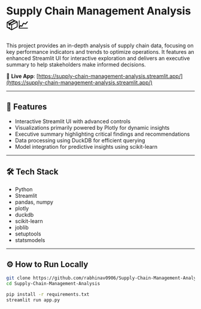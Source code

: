 # Supply Chain Management Analysis 📦📈

This project provides an in-depth analysis of supply chain data, focusing on key performance indicators and trends to optimize operations. It features an enhanced Streamlit UI for interactive exploration and delivers an executive summary to help stakeholders make informed decisions.

🔗 **Live App**: [https://supply-chain-management-analysis.streamlit.app/](https://supply-chain-management-analysis.streamlit.app/)

---

## 🚀 Features

- Interactive Streamlit UI with advanced controls  
- Visualizations primarily powered by Plotly for dynamic insights  
- Executive summary highlighting critical findings and recommendations  
- Data processing using DuckDB for efficient querying  
- Model integration for predictive insights using scikit-learn  

---

## 🛠️ Tech Stack

- Python  
- Streamlit  
- pandas, numpy  
- plotly  
- duckdb  
- scikit-learn  
- joblib  
- setuptools  
- statsmodels  

---

## ⚙️ How to Run Locally

```bash
git clone https://github.com/rabhinav0906/Supply-Chain-Management-Analysis.git
cd Supply-Chain-Management-Analysis

pip install -r requirements.txt
streamlit run app.py
